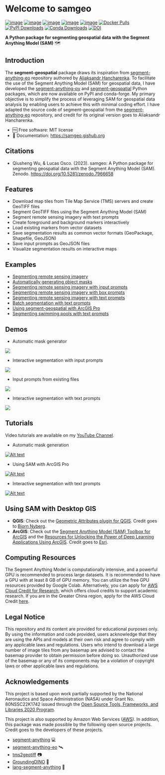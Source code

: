 # Welcome to samgeo

[![image](https://studiolab.sagemaker.aws/studiolab.svg)](https://studiolab.sagemaker.aws/import/github/opengeos/segment-geospatial/blob/main/docs/examples/satellite.ipynb)
[![image](https://img.shields.io/badge/Open-Planetary%20Computer-black?style=flat&logo=microsoft)](https://pccompute.westeurope.cloudapp.azure.com/compute/hub/user-redirect/git-pull?repo=https://github.com/opengeos/segment-geospatial&urlpath=lab/tree/segment-geospatial/docs/examples/satellite.ipynb&branch=main)
[![image](https://colab.research.google.com/assets/colab-badge.svg)](https://colab.research.google.com/github/opengeos/segment-geospatial/blob/main/docs/examples/satellite.ipynb)
[![image](https://img.shields.io/pypi/v/segment-geospatial.svg)](https://pypi.python.org/pypi/segment-geospatial)
[![image](https://img.shields.io/conda/vn/conda-forge/segment-geospatial.svg)](https://anaconda.org/conda-forge/segment-geospatial)
[![Docker Pulls](https://badgen.net/docker/pulls/giswqs/segment-geospatial?icon=docker&label=pulls)](https://hub.docker.com/r/giswqs/segment-geospatial)
[![PyPI Downloads](https://static.pepy.tech/badge/segment-geospatial)](https://pepy.tech/project/segment-geospatial)
[![Conda Downloads](https://anaconda.org/conda-forge/segment-geospatial/badges/downloads.svg)](https://anaconda.org/conda-forge/segment-geospatial)
[![DOI](https://zenodo.org/badge/DOI/10.5281/zenodo.7966658.svg)](https://doi.org/10.5281/zenodo.7966658)

**A Python package for segmenting geospatial data with the Segment Anything Model (SAM)** 🗺️

## Introduction

The **segment-geospatial** package draws its inspiration from [segment-anything-eo](https://github.com/aliaksandr960/segment-anything-eo) repository authored by [Aliaksandr Hancharenka](https://github.com/aliaksandr960). To facilitate the use of the Segment Anything Model (SAM) for geospatial data, I have developed the [segment-anything-py](https://github.com/opengeos/segment-anything) and [segment-geospatial](https://github.com/opengeos/segment-geospatial) Python packages, which are now available on PyPI and conda-forge. My primary objective is to simplify the process of leveraging SAM for geospatial data analysis by enabling users to achieve this with minimal coding effort. I have adapted the source code of segment-geospatial from the [segment-anything-eo](https://github.com/aliaksandr960/segment-anything-eo) repository, and credit for its original version goes to Aliaksandr Hancharenka.

-   🆓 Free software: MIT license
-   📖 Documentation: <https://samgeo.gishub.org>

## Citations

-   Qiusheng Wu, & Lucas Osco. (2023). samgeo: A Python package for segmenting geospatial data with the Segment Anything Model (SAM). Zenodo. <https://doi.org/10.5281/zenodo.7966658>

## Features

-   Download map tiles from Tile Map Service (TMS) servers and create GeoTIFF files
-   Segment GeoTIFF files using the Segment Anything Model (SAM)
-   Segment remote sensing imagery with text prompts
-   Create foreground and background markers interactively
-   Load existing markers from vector datasets
-   Save segmentation results as common vector formats (GeoPackage, Shapefile, GeoJSON)
-   Save input prompts as GeoJSON files
-   Visualize segmentation results on interactive maps

## Examples

-   [Segmenting remote sensing imagery](https://samgeo.gishub.org/examples/satellite)
-   [Automatically generating object masks](https://samgeo.gishub.org/examples/automatic_mask_generator)
-   [Segmenting remote sensing imagery with input prompts](https://samgeo.gishub.org/examples/input_prompts)
-   [Segmenting remote sensing imagery with box prompts](https://samgeo.gishub.org/examples/box_prompts)
-   [Segmenting remote sensing imagery with text prompts](https://samgeo.gishub.org/examples/text_prompts)
-   [Batch segmentation with text prompts](https://samgeo.gishub.org/examples/text_prompts_batch)
-   [Using segment-geospatial with ArcGIS Pro](https://samgeo.gishub.org/examples/arcgis)
-   [Segmenting swimming pools with text prompts](https://samgeo.gishub.org/examples/swimming_pools)

## Demos

-   Automatic mask generator

![](https://i.imgur.com/I1IhDgz.gif)

-   Interactive segmentation with input prompts

![](https://i.imgur.com/2Nyg9uW.gif)

-   Input prompts from existing files

![](https://i.imgur.com/Cb4ZaKY.gif)

-   Interactive segmentation with text prompts

![](https://i.imgur.com/wydt5Xt.gif)

## Tutorials

Video tutorials are available on my [YouTube Channel](https://youtube.com/@giswqs).

-   Automatic mask generation

[![Alt text](https://img.youtube.com/vi/YHA_-QMB8_U/0.jpg)](https://www.youtube.com/playlist?list=PLAxJ4-o7ZoPcrg5RnZjkB_KY6tv96WO2h)

-   Using SAM with ArcGIS Pro

[![Alt text](https://img.youtube.com/vi/VvyInoQ6N8Q/0.jpg)](https://www.youtube.com/playlist?list=PLAxJ4-o7ZoPcrg5RnZjkB_KY6tv96WO2h)

-   Interactive segmentation with text prompts

[![Alt text](https://img.youtube.com/vi/cSDvuv1zRos/0.jpg)](https://www.youtube.com/playlist?list=PLAxJ4-o7ZoPcrg5RnZjkB_KY6tv96WO2h)

## Using SAM with Desktop GIS

-   **QGIS**: Check out the [Geometric Attributes plugin for QGIS](https://github.com/BjornNyberg/Geometric-Attributes-Toolbox/wiki/User-Guide#segment-anything-model). Credit goes to [Bjorn Nyberg](https://github.com/BjornNyberg).
-   **ArcGIS**: Check out the [Segment Anything Model (SAM) Toolbox for ArcGIS](https://www.arcgis.com/home/item.html?id=9b67b441f29f4ce6810979f5f0667ebe) and the [Resources for Unlocking the Power of Deep Learning Applications Using ArcGIS](https://community.esri.com/t5/education-blog/resources-for-unlocking-the-power-of-deep-learning/ba-p/1293098). Credit goes to [Esri](https://www.esri.com).

## Computing Resources

The Segment Anything Model is computationally intensive, and a powerful GPU is recommended to process large datasets. It is recommended to have a GPU with at least 8 GB of GPU memory. You can utilize the free GPU resources provided by Google Colab. Alternatively, you can apply for [AWS Cloud Credit for Research](https://aws.amazon.com/government-education/research-and-technical-computing/cloud-credit-for-research), which offers cloud credits to support academic research. If you are in the Greater China region, apply for the AWS Cloud Credit [here](https://aws.amazon.com/cn/events/educate_cloud/research-credits).

## Legal Notice

This repository and its content are provided for educational purposes only. By using the information and code provided, users acknowledge that they are using the APIs and models at their own risk and agree to comply with any applicable laws and regulations. Users who intend to download a large number of image tiles from any basemap are advised to contact the basemap provider to obtain permission before doing so. Unauthorized use of the basemap or any of its components may be a violation of copyright laws or other applicable laws and regulations.

## Acknowledgements

This project is based upon work partially supported by the National Aeronautics and Space Administration (NASA) under Grant No. 80NSSC22K1742 issued through the [Open Source Tools, Frameworks, and Libraries 2020 Program](https://bit.ly/3RVBRcQ).

This project is also supported by Amazon Web Services ([AWS](https://aws.amazon.com/)). In addition, this package was made possible by the following open source projects. Credit goes to the developers of these projects.

-   [segment-anything](https://github.com/facebookresearch/segment-anything) 💻
-   [segment-anything-eo](https://github.com/aliaksandr960/segment-anything-eo) 🛰️
-   [tms2geotiff](https://github.com/gumblex/tms2geotiff) 📷
-   [GroundingDINO](https://github.com/IDEA-Research/GroundingDINO) 🦖
-   [lang-segment-anything](https://github.com/luca-medeiros/lang-segment-anything) 📝
